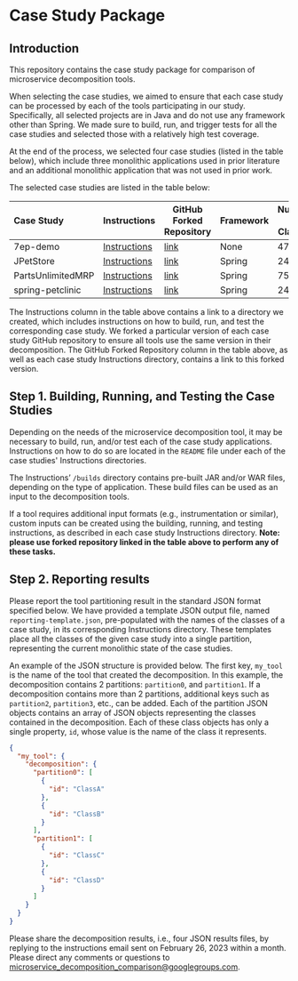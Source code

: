 # Case Study Package

## Introduction

This repository contains the case study package for comparison of microservice decomposition tools. 

When selecting the case studies, we aimed to ensure that each case study can be processed by each of the tools participating in our study. Specifically, all selected projects are in Java and do not use any framework other than Spring. We made sure to build, run, and trigger tests for all the case studies and selected those with a relatively high test coverage. 

At the end of the process, we selected four case studies (listed in the table below), which include three monolithic applications used in prior literature and an additional monolithic application that was not used in prior work.

The selected case studies are listed in the table below:

| Case Study                                         | Instructions | GitHub Forked Repository | Framework | Number of Classes | Test Coverage |
| :-------------------------------------------------- | - | ----------- | --------- | ----------------- | ------------- | 
| 7ep-demo                | [Instructions](./7ep-demo/) | [link](https://github.com/SarahBornais/demo)             | None      | 47                | 93%           |
| JPetStore                 | [Instructions](./JPetStore/) | [link](https://github.com/SarahBornais/jpetstore-6)      | Spring    | 24                | 64%           | 
| PartsUnlimitedMRP | [Instructions](./PartsUnlimitedMRP/) | [link](https://github.com/SarahBornais/PartsUnlimitedMRP)            | Spring    | 75                | 65%           | 
| spring-petclinic   | [Instructions](./spring-petclinic/) | [link](https://github.com/SarahBornais/spring-petclinic)             | Spring    | 24                | 94%           | 

The Instructions column in the table above contains a link to a directory we created, which includes instructions on how to build, run, and test the corresponding case study. We forked a particular version of each case study GitHub repository to ensure all tools use the same version in their decomposition. The GitHub Forked Repository column in the table above, as well as each case study Instructions directory, contains a link to this forked version. 

## Step 1. Building, Running, and Testing the Case Studies

Depending on the needs of the microservice decomposition tool, it may be necessary to build, run, and/or test each of the case study applications. Instructions on how to do so are located in the `README` file under each of the case studies' Instructions directories.

The Instructions’ `/builds` directory contains pre-built JAR and/or WAR files, depending on the type of application. These build files can be used as an input to the decomposition tools. 

If a tool requires additional input formats (e.g., instrumentation or similar), custom inputs can be created using the building, running, and testing instructions, as described in each case study Instructions directory. __Note: please use forked repository linked in the table above to perform any of these tasks.__

## Step 2. Reporting results

Please report the tool partitioning result in the standard JSON format specified below. We have provided a template JSON output file, named `reporting-template.json`, pre-populated with the names of the classes of a case study, in its corresponding Instructions directory. These templates place all the classes of the given case study into a single partition, representing the current monolithic state of the case studies.

An example of the JSON structure is provided below. The first key, `my_tool` is the name of the tool that created the decomposition. In this example, the decomposition contains 2 partitions: `partition0`, and `partition1`. If a decomposition contains more than 2 partitions, additional keys such as `partition2`, `partition3`, etc., can be added. Each of the partition JSON objects contains an array of JSON objects representing the classes contained in the decomposition. Each of these class objects has only a single property, `id`, whose value is the name of the class it represents.

```json
{
  "my_tool": {
    "decomposition": {
      "partition0": [
        {
          "id": "ClassA"
        },
        {
          "id": "ClassB"
        }
      ],
      "partition1": [
        {
          "id": "ClassC"
        },
        {
          "id": "ClassD"
        }
      ]
    }
  }
}
```

Please share the decomposition results, i.e., four JSON results files, by replying to the instructions email sent on February 26, 2023 within a month. Please direct any comments or questions to [microservice_decomposition_comparison@googlegroups.com](mailto:microservice_decomposition_comparison@googlegroups.com).

